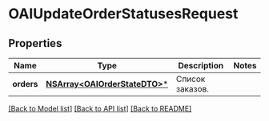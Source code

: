 # OAIUpdateOrderStatusesRequest

## Properties
Name | Type | Description | Notes
------------ | ------------- | ------------- | -------------
**orders** | [**NSArray&lt;OAIOrderStateDTO&gt;***](OAIOrderStateDTO.md) | Список заказов. | 

[[Back to Model list]](../README.md#documentation-for-models) [[Back to API list]](../README.md#documentation-for-api-endpoints) [[Back to README]](../README.md)



